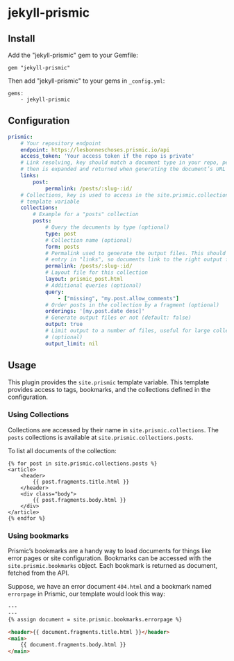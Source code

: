 # jekyll-prismic

## Install

Add the "jekyll-prismic" gem to your Gemfile:

```
gem "jekyll-prismic"
```

Then add "jekyll-prismic" to your gems in `_config.yml`:

```
gems:
    - jekyll-prismic
```

## Configuration

```yaml
prismic:
    # Your repository endpoint
    endpoint: https://lesbonneschoses.prismic.io/api
    access_token: 'Your access token if the repo is private'
    # Link resolving, key should match a document type in your repo, permalink
    # then is expanded and returned when generating the document’s URL
    links:
        post:
            permalink: /posts/:slug-:id/
    # Collections, key is used to access in the site.prismic.collections
    # template variable
    collections:
        # Example for a "posts" collection
        posts:
            # Query the documents by type (optional)
            type: post
            # Collection name (optional)
            form: posts
            # Permalink used to generate the output files. This should match an
            # entry in "links", so documents link to the right output files
            permalink: /posts/:slug-:id/
            # Layout file for this collection
            layout: prismic_post.html
            # Additional queries (optional)
            query:
                - ["missing", "my.post.allow_comments"]
            # Order posts in the collection by a fragment (optional)
            orderings: '[my.post.date desc]'
            # Generate output files or not (default: false)
            output: true
            # Limit output to a number of files, useful for large collections
            # (optional)
            output_limit: nil
```

## Usage

This plugin provides the `site.prismic` template variable. This template provides access to tags, bookmarks, and the collections defined in the configuration.

### Using Collections

Collections are accessed by their name in `site.prismic.collections`. The `posts` collections is available at `site.prismic.collections.posts`.

To list all documents of the collection:

```
{% for post in site.prismic.collections.posts %}
<article>
    <header>
        {{ post.fragments.title.html }}
    </header>
    <div class="body">
        {{ post.fragments.body.html }}
    </div>
</article>
{% endfor %}
```

### Using bookmarks

Prismic’s bookmarks are a handy way to load documents for things like error pages or site configuration. Bookmarks can be accessed with the `site.prismic.bookmarks` object. Each bookmark is returned as document, fetched from the API.

Suppose, we have an error document `404.html` and a bookmark named `errorpage` in Prismic, our template would look this way:

```html
---
---
{% assign document = site.prismic.bookmarks.errorpage %}

<header>{{ document.fragments.title.html }}</header>
<main>
    {{ document.fragments.body.html }}
</main>
```

